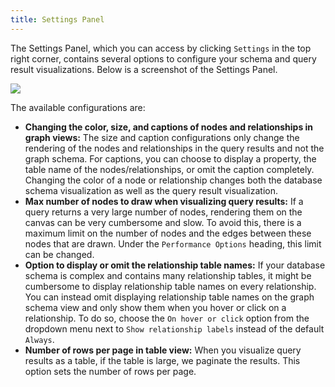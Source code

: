 ```yaml
---
title: Settings Panel
---
```


The Settings Panel, which you can access by clicking `Settings` in the top right corner,
contains several options to configure your schema and query result visualizations. Below is 
a screenshot of the Settings Panel.

<img src="/img/visualization/settings-panel.png" />

The available configurations are:

- **Changing the color, size, and captions of nodes and relationships in graph views:** The size and caption
configurations only change the rendering of the nodes and relationships in the query results and not the
graph schema. For captions, you can choose to display a property, the table name of the nodes/relationships,
or omit the caption completely. Changing the color of a node or relationship changes both the
database schema visualization as well as the query result visualization. 
- **Max number of nodes to draw when visualizing query results:** If a query returns a very large number
of nodes, rendering them on the canvas can be very cumbersome and slow. To avoid this, there is a maximum limit on the
number of nodes and the edges between these nodes that are drawn.
Under the `Performance Options` heading, this limit can be changed.
- **Option to display or omit the relationship table names:** If your database schema is complex and contains many relationship
tables, it might be cumbersome to display relationship table names on every relationship. You can instead omit displaying
relationship table names on the graph schema view and only show them when you hover or click on a relationship.
To do so, choose the `On hover or click` option from the dropdown menu next to `Show relationship labels` instead of the default `Always`.
- **Number of rows per page in table view:** When you visualize query results as a table, if the table is large, we paginate the results.
This option sets the number of rows per page.  
